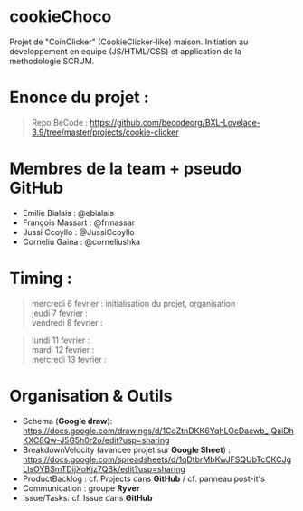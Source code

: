 # cookieChoco
Projet de "CoinClicker" (CookieClicker-like) maison. Initiation au developpement en equipe (JS/HTML/CSS) et application de la methodologie SCRUM.

# Enonce du projet : 

>Repo BeCode :
>https://github.com/becodeorg/BXL-Lovelace-3.9/tree/master/projects/cookie-clicker

# Membres de la team + pseudo GitHub
- Emilie Bialais : @ebialais
- François Massart : @frmassar
- Jussi Ccoyllo : @JussiCcoyllo
- Corneliu Gaina : @corneliushka

# Timing :

>mercredi 6 fevrier : initialisation du projet, organisation  
>jeudi 7 fevrier :   
>vendredi 8 fevrier : 

>lundi 11 fevrier :  
>mardi 12 fevrier :   
>mercredi 13 fevrier :   

# Organisation & Outils

- Schema (**Google draw**): https://docs.google.com/drawings/d/1CoZtnDKK6YqhLOcDaewb_jQaiDhKXC8Qw-J5G5h0r2o/edit?usp=sharing   
- BreakdownVelocity (avancee projet sur **Google Sheet**) : https://docs.google.com/spreadsheets/d/1qDtbrMbKwJFSQUbTcCKCJgLlsOYBSmTDijXoKjz7QBk/edit?usp=sharing  
- ProductBacklog : cf. Projects dans **GitHub** / cf. panneau post-it's  
- Communication : groupe **Ryver**  
- Issue/Tasks: cf. Issue dans **GitHub**  
